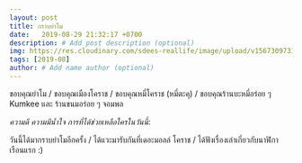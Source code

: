 ```yaml
---
layout: post
title: กราบย่าโม
date:   2019-08-29 21:32:17 +0700
description: # Add post description (optional)
img: https://res.cloudinary.com/sdees-reallife/image/upload/v1567309731/IMG_20190901_103739.jpg # Add image post (optional)
tags: [2019-08]
author: # Add name author (optional)
---
```

ขอบคุณย่าโม / ขอบคุณเมืองโคราช / ขอบคุณหมี่โคราช (หมี่ตะคุ) / ขอบคุณร้านบะหมี่อร่อย ๆ Kumkee และ ร้านขนมอร่อย ๆ จอมพล

<i class="fa fa-child" style="color:plum"></i>

*ความดี ความมีน้ำใจ การที่ได้ช่วยเหลือใครในวันนี้*:

วันนี้ได้มากราบย่าโมอีกครั้ง / ได้แวะมารับกันที่เดอะมอลล์ โคราช / ได้ฟังเรื่องเล่าเกี่ยวกับนาฬิกาเรือนแรก :)
